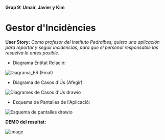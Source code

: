 **Grup 9: Umair, Javier y Kim**

# Gestor d'Incidències

**User Story:**
*Como profesor del Instituto Pedralbes, quiero una aplicación para reportar y seguir incidencias, para que el personal responsable las resuelva lo antes posible.*

- Diagrama Entitat Relació:

![Diagrama_ER (Final)](https://github.com/user-attachments/assets/18425527-08df-4135-bdf3-74bcafe9cccc)

- Diagrama de Casos d'Ús (Afegir):

![Diagrames de Casos d'Ús drawio](https://github.com/user-attachments/assets/3a9354f2-5cb1-4d2d-b243-0d5b880450fe)

- Esquema de Pantalles de l'Aplicació:
  
![Esquema de pantalles drawio](https://github.com/user-attachments/assets/40ab0e51-ab5c-4a46-9073-0887113bc19e)

**DEMO del resultat:**

![image](https://github.com/user-attachments/assets/91d2570e-2789-45ad-b850-568f7ba06de8)
